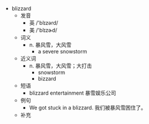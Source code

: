 - blizzard
  - 发音
    - 英 /'blɪzərd/
    - 美 /'blɪzɚd/
  - 词义
    - n. 暴风雪，大风雪
      - a severe snowstorm
  - 近义词
    - n. 暴风雪，大风雪；大打击
      - snowstorm
      - bizzard
  - 短语
    - blizzard entertainment 暴雪娱乐公司
  - 例句
    - We got stuck in a blizzard. 我们被暴风雪困住了。
  - 补充